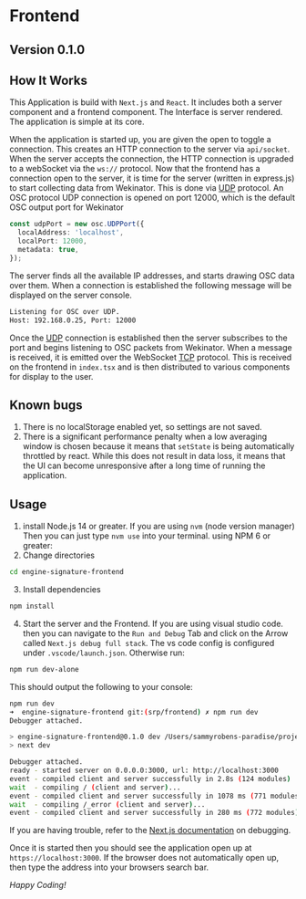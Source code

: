 # Frontend

## Version 0.1.0

## How It Works

This Application is build with `Next.js` and `React`. It includes both a server component and a frontend component. The Interface is server rendered. The application is simple at its core.

When the application is started up, you are given the open to toggle a connection. This creates an HTTP connection to the server via `api/socket`. When the server accepts the connection, the HTTP connection is upgraded to a webSocket via the `ws://` protocol. Now that the frontend has a connection open to the server, it is time for the server (written in express.js) to start collecting data from Wekinator. This is done via [UDP](https://en.wikipedia.org/wiki/User_Datagram_Protocol) protocol. An OSC protocol UDP connection is opened on port 12000, which is the default OSC output port for Wekinator

```ts
const udpPort = new osc.UDPPort({
  localAddress: 'localhost',
  localPort: 12000,
  metadata: true,
});
```

The server finds all the available IP addresses, and starts drawing OSC data over them. When a connection is established the following message will be displayed on the server console.

```bash
Listening for OSC over UDP.
Host: 192.168.0.25, Port: 12000
```

Once the [UDP](https://en.wikipedia.org/wiki/User_Datagram_Protocol) connection is established then the server subscribes to the port and begins listening to OSC packets from Wekinator. When a message is received, it is emitted over the WebSocket [TCP](https://en.wikipedia.org/wiki/Transmission_Control_Protocol) protocol. This is received on the frontend in `index.tsx` and is then distributed to various components for display to the user.

## Known bugs

1. There is no localStorage enabled yet, so settings are not saved.
2. There is a significant performance penalty when a low averaging window is chosen because it means that `setState` is being automatically throttled by react. While this does not result in data loss, it means that the UI can become unresponsive after a long time of running the application.

## Usage

1. install Node.js 14 or greater. If you are using `nvm` (node version manager) Then you can just type `nvm use` into your terminal.
   using NPM 6 or greater:
2. Change directories

```bash
cd engine-signature-frontend
```

3. Install dependencies

```bash
npm install
```

4. Start the server and the Frontend. If you are using visual studio code. then you can navigate to the `Run and Debug` Tab and click on the Arrow called `Next.js debug full stack`. The vs code config is configured under `.vscode/launch.json`. Otherwise run:

```bash
npm run dev-alone
```

This should output the following to your console:

```bash
npm run dev
➜  engine-signature-frontend git:(srp/frontend) ✗ npm run dev
Debugger attached.

> engine-signature-frontend@0.1.0 dev /Users/sammyrobens-paradise/projects/engine-signature/engine-signature-frontend
> next dev

Debugger attached.
ready - started server on 0.0.0.0:3000, url: http://localhost:3000
event - compiled client and server successfully in 2.8s (124 modules)
wait  - compiling / (client and server)...
event - compiled client and server successfully in 1078 ms (771 modules)
wait  - compiling /_error (client and server)...
event - compiled client and server successfully in 280 ms (772 modules)
```

If you are having trouble, refer to the [Next.js documentation](https://nextjs.org/docs/advanced-features/debugging) on debugging.

Once it is started then you should see the application open up at `https://localhost:3000`. If the browser does not automatically open up, then type the address into your browsers search bar.

_Happy Coding!_
